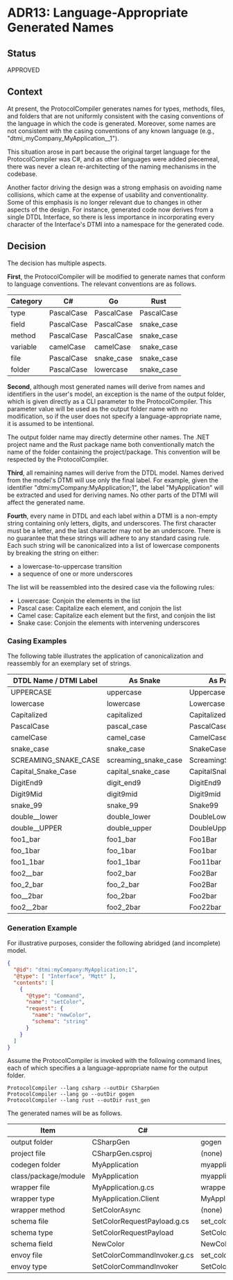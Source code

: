 # ADR13: Language-Appropriate Generated Names

## Status

APPROVED

## Context

At present, the ProtocolCompiler generates names for types, methods, files, and folders that are not uniformly consistent with the casing conventions of the language in which the code is generated.
Moreover, some names are not consistent with the casing conventions of any known language (e.g., "dtmi_myCompany_MyApplication__1").

This situation arose in part because the original target language for the ProtocolCompiler was C#, and as other languages were added piecemeal, there was never a clean re-architecting of the naming mechanisms in the codebase.

Another factor driving the design was a strong emphasis on avoiding name collisions, which came at the expense of usability and conventionality.
Some of this emphasis is no longer relevant due to changes in other aspects of the design.
For instance, generated code now derives from a single DTDL Interface, so there is less importance in incorporating every character of the Interface's DTMI into a namespace for the generated code.

## Decision

The decision has multiple aspects.

**First**, the ProtocolCompiler will be modified to generate names that conform to language conventions.
The relevant conventions are as follows.

|Category|C#|Go|Rust|
|---|---|---|---|
|type|PascalCase|PascalCase|PascalCase|
|field|PascalCase|PascalCase|snake_case|
|method|PascalCase|PascalCase|snake_case|
|variable|camelCase|camelCase|snake_case|
|file|PascalCase|snake_case|snake_case|
|folder|PascalCase|lowercase|snake_case|

**Second**, although most generated names will derive from names and identifiers in the user's model, an exception is the name of the output folder, which is given directly as a CLI parameter to the ProtocolCompiler.
This parameter value will be used as the output folder name with no modification, so if the user does not specify a language-appropriate name, it is assumed to be intentional.

The output folder name may directly determine other names.
The .NET project name and the Rust package name both conventionally match the name of the folder containing the project/package.
This convention will be respected by the ProtocolCompiler.

**Third**, all remaining names will derive from the DTDL model.
Names derived from the model's DTMI will use only the final label.
For example, given the identifier "dtmi:myCompany:MyApplication;1", the label "MyApplication" will be extracted and used for deriving names.
No other parts of the DTMI will affect the generated name.

**Fourth**, every name in DTDL and each label within a DTMI is a non-empty string containing only letters, digits, and underscores.
The first character must be a letter, and the last character may not be an underscore.
There is no guarantee that these strings will adhere to any standard casing rule.
Each such string will be canonicalized into a list of lowercase components by breaking the string on either:

* a lowercase-to-uppercase transition
* a sequence of one or more underscores

The list will be reassembled into the desired case via the following rules:

* Lowercase: Conjoin the elements in the list
* Pascal case: Capitalize each element, and conjoin the list
* Camel case: Capitalize each element but the first, and conjoin the list
* Snake case: Conjoin the elements with intervening underscores

### Casing Examples

The following table illustrates the application of canonicalization and reassembly for an exemplary set of strings.

|DTDL Name / DTMI Label|As Snake|As Pascal|As Camel|As Lower|
|----|----|----|----|----|
|UPPERCASE|uppercase|Uppercase|uppercase|uppercase|
|lowercase|lowercase|Lowercase|lowercase|lowercase|
|Capitalized|capitalized|Capitalized|capitalized|capitalized|
|PascalCase|pascal_case|PascalCase|pascalCase|pascalcase|
|camelCase|camel_case|CamelCase|camelCase|camelcase|
|snake_case|snake_case|SnakeCase|snakeCase|snakecase|
|SCREAMING_SNAKE_CASE|screaming_snake_case|ScreamingSnakeCase|screamingSnakeCase|screamingsnakecase|
|Capital_Snake_Case|capital_snake_case|CapitalSnakeCase|capitalSnakeCase|capitalsnakecase|
|DigitEnd9|digit_end9|DigitEnd9|digitEnd9|digitend9|
|Digit9Mid|digit9mid|Digit9mid|digit9mid|digit9mid|
|snake_99|snake_99|Snake99|snake99|snake99|
|double__lower|double_lower|DoubleLower|doubleLower|doublelower|
|double__UPPER|double_upper|DoubleUpper|doubleUpper|doubleupper|
|foo1_bar|foo1_bar|Foo1Bar|foo1Bar|foo1bar|
|foo_1bar|foo_1bar|Foo1bar|foo1bar|foo1bar|
|foo1_1bar|foo1_1bar|Foo11bar|foo11bar|foo11bar|
|foo2__bar|foo2_bar|Foo2Bar|foo2Bar|foo2bar|
|foo_2_bar|foo_2_bar|Foo2Bar|foo2Bar|foo2bar|
|foo__2bar|foo_2bar|Foo2bar|foo2bar|foo2bar|
|foo2__2bar|foo2_2bar|Foo22bar|foo22bar|foo22bar|

### Generation Example

For illustrative purposes, consider the following abridged (and incomplete) model.

```json
{
  "@id": "dtmi:myCompany:MyApplication;1",
  "@type": [ "Interface", "Mqtt" ],
  "contents": [
    {
      "@type": "Command",
      "name": "setColor",
      "request": {
        "name": "newColor",
        "schema": "string"
      }
    }
  ]
}
```

Assume the ProtocolCompiler is invoked with the following command lines, each of which specifies a a language-appropriate name for the output folder.

```dotnetcli
ProtocolCompiler --lang csharp --outDir CSharpGen
ProtocolCompiler --lang go --outDir gogen
ProtocolCompiler --lang rust --outDir rust_gen
```

The generated names will be as follows.

|Item|C#|Go|Rust|
|---|---|---|---|
|output folder|CSharpGen|gogen|rust_gen|
|project file|CSharpGen.csproj|(none)|Cargo.toml|
|codegen folder|MyApplication|myapplication|my_application|
|class/package/module|MyApplication|myapplication|my_application|
|wrapper file|MyApplication.g.cs|wrapper.go|(none)|
|wrapper type|MyApplication.Client|MyApplicationClient|(none)|
|wrapper method|SetColorAsync|(none)|(none)|
|schema file|SetColorRequestPayload.g.cs|set_color_request_payload.go|set_color_request_payload.rs|
|schema type|SetColorRequestPayload|SetColorRequestPayload|SetColorRequestPayload|
|schema field|NewColor|NewColor|new_color|
|envoy file|SetColorCommandInvoker.g.cs|set_color_command_invoker.go|set_color_command_invoker.rs|
|envoy type|SetColorCommandInvoker|SetColorCommandInvoker|SetColorCommandInvoker|
